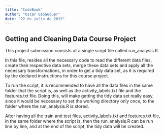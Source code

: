 ```yaml
---
title: "CodeBook"
author: "Oscar Gabauquer"
date: "22 de julio de 2019"
---
```


## Getting and Cleaning Data Course Project

This project submission consists of a single script file called run_analysis.R.

In this file, resides all the necessary code to read the different data files, create their respective data sets, merge these data sets and apply all the necessary transformations, in order to get a tidy data set, as it is required by the declared instructions for this course project.

To run the script, it is recommended to have all the data files in the same folder that the script is, as well as the activity_labels.txt file and the features.txt file. Doing this, will make getting the tidy data set really easy, since it would be necessary to set the working directory only once, to the folder where the run_analysis.R is stored.

After having all the train and test files, activity_labels.txt and features.txt file, in the same folder where the script is, then the run_analysis.R can be run line by line, and at the end of the script, the tidy data will be created.
